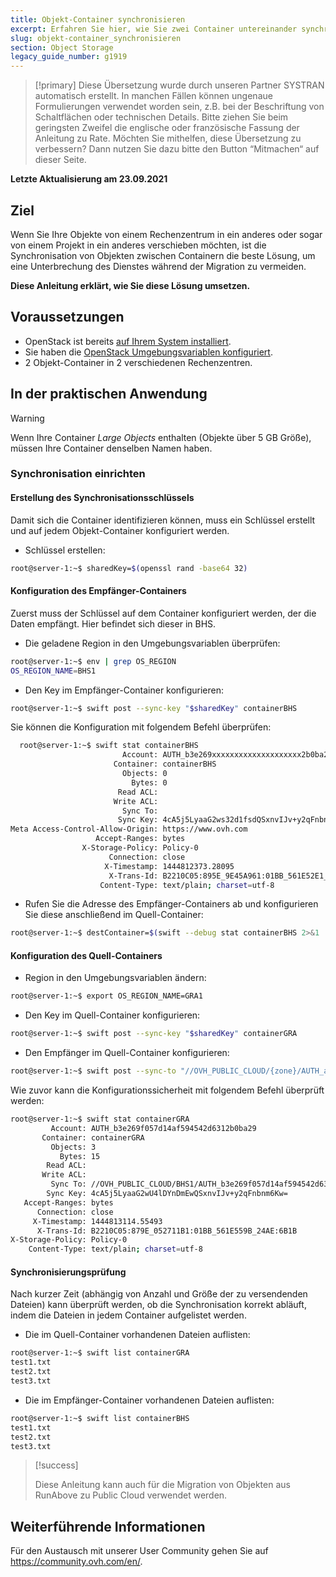 ```yaml
---
title: Objekt-Container synchronisieren
excerpt: Erfahren Sie hier, wie Sie zwei Container untereinander synchronisieren
slug: objekt-container_synchronisieren
section: Object Storage
legacy_guide_number: g1919
---
```


> [!primary]
> Diese Übersetzung wurde durch unseren Partner SYSTRAN automatisch erstellt. In manchen Fällen können ungenaue Formulierungen verwendet worden sein, z.B. bei der Beschriftung von Schaltflächen oder technischen Details. Bitte ziehen Sie beim geringsten Zweifel die englische oder französische Fassung der Anleitung zu Rate. Möchten Sie mithelfen, diese Übersetzung zu verbessern? Dann nutzen Sie dazu bitte den Button “Mitmachen“ auf dieser Seite.
>

**Letzte Aktualisierung am 23.09.2021**

## Ziel

Wenn Sie Ihre Objekte von einem Rechenzentrum in ein anderes oder sogar von einem Projekt in ein anderes verschieben möchten, ist die Synchronisation von Objekten zwischen Containern die beste Lösung, um eine Unterbrechung des Dienstes während der Migration zu vermeiden.

**Diese Anleitung erklärt, wie Sie diese Lösung umsetzen.**

## Voraussetzungen

- OpenStack ist bereits [auf Ihrem System installiert](https://docs.ovh.com/de/public-cloud/vorbereitung_der_umgebung_fur_die_verwendung_der_openstack_api/).
- Sie haben die [OpenStack Umgebungsvariablen konfiguriert](https://docs.ovh.com/de/public-cloud/die-variablen-der-umgebung-openstack-laden/).
- 2 Objekt-Container in 2 verschiedenen Rechenzentren.

## In der praktischen Anwendung

> [!warning]
>
> Wenn Ihre Container *Large Objects* enthalten (Objekte über 5 GB Größe), müssen Ihre Container denselben Namen haben.
>

### Synchronisation einrichten

#### Erstellung des Synchronisationsschlüssels

Damit sich die Container identifizieren können, muss ein Schlüssel erstellt und auf jedem Objekt-Container konfiguriert werden.

- Schlüssel erstellen:

```bash
root@server-1:~$ sharedKey=$(openssl rand -base64 32)
```

#### Konfiguration des Empfänger-Containers

Zuerst muss der Schlüssel auf dem Container konfiguriert werden, der die Daten empfängt. Hier befindet sich dieser in BHS.

- Die geladene Region in den Umgebungsvariablen überprüfen:

```bash
root@server-1:~$ env | grep OS_REGION
OS_REGION_NAME=BHS1
```

- Den Key im Empfänger-Container konfigurieren:

```bash
root@server-1:~$ swift post --sync-key "$sharedKey" containerBHS
```

Sie können die Konfiguration mit folgendem Befehl überprüfen:

```bash
  root@server-1:~$ swift stat containerBHS
                         Account: AUTH_b3e269xxxxxxxxxxxxxxxxxxxx2b0ba29
                       Container: containerBHS
                         Objects: 0
                           Bytes: 0
                        Read ACL:
                       Write ACL:
                         Sync To:
                        Sync Key: 4cA5j5LyaaG2ws32d1fsdQSxnvIJv+y2qFnbnm6Kw=
Meta Access-Control-Allow-Origin: https://www.ovh.com
                   Accept-Ranges: bytes
                X-Storage-Policy: Policy-0
                      Connection: close
                     X-Timestamp: 1444812373.28095
                      X-Trans-Id: B2210C05:895E_9E45A961:01BB_561E52E1_16A3:5298
                    Content-Type: text/plain; charset=utf-8
```

- Rufen Sie die Adresse des Empfänger-Containers ab und konfigurieren Sie diese anschließend im Quell-Container:

```bash
root@server-1:~$ destContainer=$(swift --debug stat containerBHS 2>&1 | grep 'curl -i.*storage' | awk '{ print $4 }')
```

#### Konfiguration des Quell-Containers

- Region in den Umgebungsvariablen ändern:

```bash
root@server-1:~$ export OS_REGION_NAME=GRA1
```

- Den Key im Quell-Container konfigurieren:

```bash
root@server-1:~$ swift post --sync-key "$sharedKey" containerGRA
```

- Den Empfänger im Quell-Container konfigurieren:

```bash
root@server-1:~$ swift post --sync-to "//OVH_PUBLIC_CLOUD/{zone}/AUTH_account/containerDest" containerGRA
```

Wie zuvor kann die Konfigurationssicherheit mit folgendem Befehl überprüft werden:

```bash
root@server-1:~$ swift stat containerGRA
         Account: AUTH_b3e269f057d14af594542d6312b0ba29
       Container: containerGRA
         Objects: 3
           Bytes: 15
        Read ACL:
       Write ACL:
         Sync To: //OVH_PUBLIC_CLOUD/BHS1/AUTH_b3e269f057d14af594542d6312b0ba29/containerBHS
        Sync Key: 4cA5j5LyaaG2wU4lDYnDmEwQSxnvIJv+y2qFnbnm6Kw=
   Accept-Ranges: bytes
      Connection: close
     X-Timestamp: 1444813114.55493
      X-Trans-Id: B2210C05:879E_052711B1:01BB_561E559B_24AE:6B1B
X-Storage-Policy: Policy-0
    Content-Type: text/plain; charset=utf-8
```

#### Synchronisierungsprüfung

Nach kurzer Zeit (abhängig von Anzahl und Größe der zu versendenden Dateien) kann überprüft werden, ob die Synchronisation korrekt abläuft, indem die Dateien in jedem Container aufgelistet werden.

- Die im Quell-Container vorhandenen Dateien auflisten:

```bash
root@server-1:~$ swift list containerGRA
test1.txt
test2.txt
test3.txt
```

- Die im Empfänger-Container vorhandenen Dateien auflisten:

```bash
root@server-1:~$ swift list containerBHS
test1.txt
test2.txt
test3.txt
```

> [!success]
>
> Diese Anleitung kann auch für die Migration von Objekten aus RunAbove zu Public Cloud verwendet werden.
>

## Weiterführende Informationen

Für den Austausch mit unserer User Community gehen Sie auf <https://community.ovh.com/en/>.
